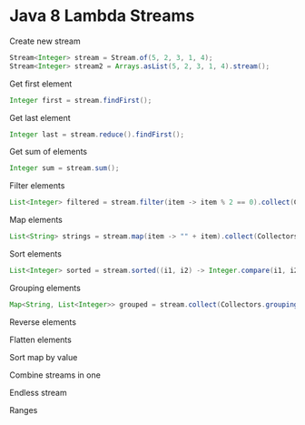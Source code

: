 Java 8 Lambda Streams
=====================

Create new stream

```java
Stream<Integer> stream = Stream.of(5, 2, 3, 1, 4);
Stream<Integer> stream2 = Arrays.asList(5, 2, 3, 1, 4).stream();
```

Get first element

```java
Integer first = stream.findFirst();
```

Get last element

```java
Integer last = stream.reduce().findFirst();
```

Get sum of elements

```java
Integer sum = stream.sum();
```

Filter elements

```java
List<Integer> filtered = stream.filter(item -> item % 2 == 0).collect(Collectors.toList());
```

Map elements

```java
List<String> strings = stream.map(item -> "" + item).collect(Collectors.toList());
```

Sort elements

```java
List<Integer> sorted = stream.sorted((i1, i2) -> Integer.compare(i1, i2)).collect(Collectors.toList());
```

Grouping elements

```java
Map<String, List<Integer>> grouped = stream.collect(Collectors.grouping("" + item, item));
```

Reverse elements

Flatten elements

Sort map by value

Combine streams in one

Endless stream

Ranges



